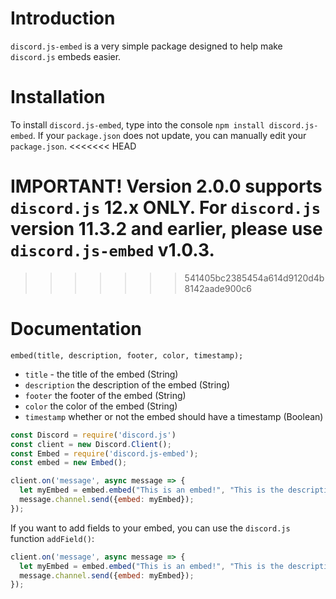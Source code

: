 # Introduction
`discord.js-embed` is a very simple package designed to help make `discord.js` embeds easier.
# Installation
To install `discord.js-embed`, type into the console `npm install discord.js-embed`. If your `package.json` does not update, you can manually edit your `package.json`.
<<<<<<< HEAD

**IMPORTANT!** Version 2.0.0 supports `discord.js` 12.x ONLY. For `discord.js` version 11.3.2 and earlier, please use `discord.js-embed` v1.0.3.
=======
>>>>>>> 541405bc2385454a614d9120d4b8142aade900c6
# Documentation
`embed(title, description, footer, color, timestamp);`

* `title` - the title of the embed (String)
* `description` the description of the embed (String)
* `footer` the footer of the embed (String)
* `color` the color of the embed (String)
* `timestamp` whether or not the embed should have a timestamp (Boolean)
```JavaScript
const Discord = require('discord.js')
const client = new Discord.Client();
const Embed = require('discord.js-embed');
const embed = new Embed();

client.on('message', async message => {
  let myEmbed = embed.embed("This is an embed!", "This is the description of the embed", "This is the footer of the embed", "#ffffff", true);
  message.channel.send({embed: myEmbed});
});
```

If you want to add fields to your embed, you can use the `discord.js` function `addField()`:
```JavaScript
client.on('message', async message => {
  let myEmbed = embed.embed("This is an embed!", "This is the description of the embed", "This is the footer of the embed", "#ffffff", true).addField("This is the field name", "This is the field text", true);
  message.channel.send({embed: myEmbed});
});
```
